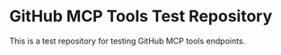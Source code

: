 # GitHub MCP Tools Test Repository

This is a test repository for testing GitHub MCP tools endpoints.